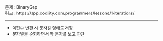 문제 : BinaryGap
<br>
링크 : https://app.codility.com/programmers/lessons/1-iterations/
<br>

---

- 이진수 변환 시 문자열 형태로 저장
- 문자열을 순회하면서 앞 문자를 보고 판단